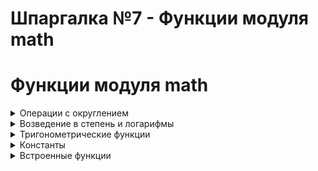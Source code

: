 # Шпаргалка №7 - Функции модуля math


# Функции модуля math
<details>
  <summary>Операции с округлением</summary>
  
  ### 1) `[math.ceil(x)]` - Округляет число `[x]` вверх до ближайшего целого числа.  
#
  ### 2) `[math.floor(x)]` - Округляет число `[x]` вниз до ближайшего целого числа.  
#
  ### 3) `[math.trunc(x)]` - Обрезает дробную часть числа `[x]` до целого значения.
#
     
</details>

<details>
  <summary>Возведение в степень и логарифмы</summary>  
  
  ### 1) `[math.pow(x, y)]` - Возводит `[x]` в степень `[y]`.  
#
  ### 2) `[math.sqrt(x)]` - Возвращает квадратный корень числа `[x]`.   
#
  ### 3) `[math.exp(x)]` - Вычисляет экспоненту. Возвращает число `[e]` в степени `[x]`.
#
  ### 4) `[math.log(x, base)]` - Возвращает логарифм `[x]` по указанному основанию `[base]`.   
#
  ### 5) `[math.log10(x)]` - используется для вычисления десятичного логарифма числа `[x]`.
#
  ### 6) `[math.factorial(x)]` - Возвращает факториал числа `[x]`. Факториал числа - это произведение всех положительных целых чисел от 1 до этого числа включительно.
#
  
</details>

<details>
  <summary>Тригонометрические функции</summary>
  
  ### 1) `[math.sin(x)]`, `[math.cos(x)]`, `[math.tan(x)]` - Синус, косинус и тангенс угла `[x]` (угол в радианах).  
#
  ### 2) `[math.radians()]` -  используется для преобразования угла из градусов в радианы.  
#
  ### 3) `[math.degrees(x)]` - используется для преобразования угла из радиан в градусы.  
#

</details>

<details>
  <summary>Константы</summary>
  
  ### 1) `[math.pi]` - представляет собой константу, представляющую математическую константу π (пи). Значение этой константы приблизительно равно 3.141592653589793.
#
  ### 2) `[math.e]` - представляет собой математическую константу e, приближенное значение которой равно 2.718281828459.
#
</details>

<details>
  <summary>Встроенные функции</summary>
  
  ### 1) `[round(x)]` - Округляет число `[x]` до `[n]` десятичных знаков. Если n`[n]` не указан, то до целого числа.
#
  ### 2) `[abs(x)]` - Возвращает абсолютное значение числа `[x]`.
#
  ### 3) `[max(iterable)]` - Возвращают максимальное значение из итерируемого объекта.
#
  ### 4) `[min(iterable)]` - Возвращают минимальное значение из итерируемого объекта.
#
  ### 5) `[sum(iterable)]` - Возвращает сумму всех элементов в итерируемом объекте.
#
  ### 6) `[divmod(a, b)]` - Возвращает пару чисел (a // b, a % b). Это результат целочисленного деления и остатка от деления.
#
  ### 7) `[pow(x, y)]` - Возвращает `[x]` в степени `[y]`.
#
</details>
